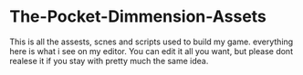 # The-Pocket-Dimmension-Assets
This is all the assests, scnes and scripts used to build my game. everything here is what i see on my editor. You can edit it all you want, but please dont realese it if you stay with pretty much the same idea.
